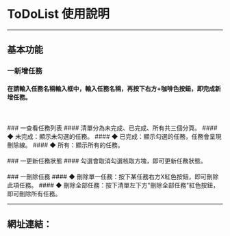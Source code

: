 # ToDoList 使用說明

<hr>

## 基本功能
### 一新增任務
#### 在請輸入任務名稱輸入框中，輸入任務名稱，再按下右方+咖啡色按鈕，即完成新增任務。
<br>
<br>
### 一查看任務列表 
#### 清單分為未完成、已完成、所有共三個分頁。
#### ◆ 未完成：顯示未勾選的任務。
#### ◆ 已完成：顯示勾選的任務，任務會呈現刪除線。
#### ◆ 所有：顯示所有的任務。
<br>
<br>
### 一更新任務狀態
#### 勾選會取消勾選核取方塊，即可更新任務狀態。
<br>
<br>
### 一刪除任務 
#### ◆ 刪除單一任務：按下某任務右方X紅色按鈕，即可刪除此項任務。
#### ◆ 刪除全部任務：按下清單左下方"刪除全部任務"紅色按鈕，即可刪除所有任務。
<hr>

## 網址連結：
